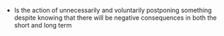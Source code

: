 - Is the action of unnecessarily and voluntarily postponing something despite knowing that there will be negative consequences in both the short and long term